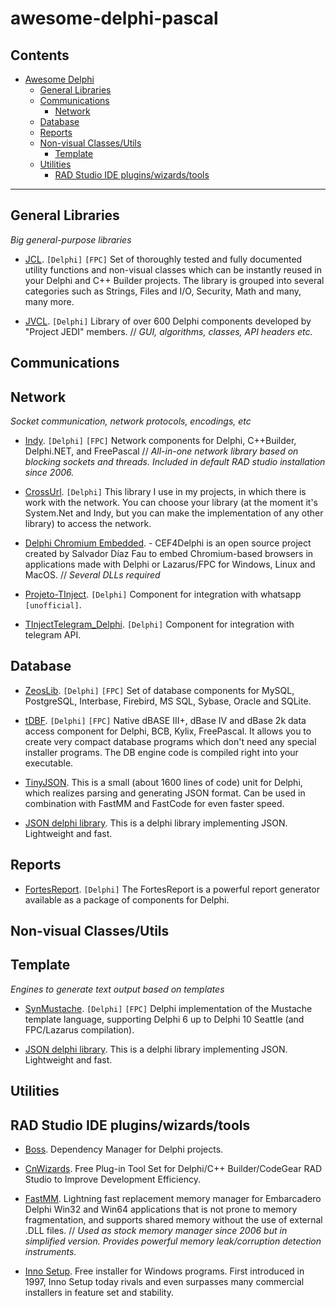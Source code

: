 # awesome-delphi-pascal

## Contents ##

- [Awesome Delphi](#awesome-delphi)
	- [General Libraries](#general-libraries)
	- [Communications](#communications)
		- [Network](#network)
	- [Database](#database)
	- [Reports](#reports)
	- [Non-visual Classes/Utils](#non-visual-classesutils)
		- [Template](#template)
	- [Utilities](#utilities)
		- [RAD Studio IDE plugins/wizards/tools](#rad-studio-ide-pluginswizardstools)

----------------------------------------------------------------------------------------------------------------

## General Libraries ##
*Big general-purpose libraries*

* [JCL](https://github.com/project-jedi/jcl). `[Delphi]` `[FPC]` Set of thoroughly tested and fully documented utility functions and non-visual classes which can be instantly reused in your Delphi and C++ Builder projects. The library is grouped into several categories such as Strings, Files and I/O, Security, Math and many, many more.

* [JVCL](https://github.com/project-jedi/jvcl). `[Delphi]` Library of over 600 Delphi components developed by "Project JEDI" members.
// *GUI, algorithms, classes, API headers etc.*


## Communications ##


## Network
*Socket communication, network protocols, encodings, etc*

* [Indy](https://github.com/IndySockets/Indy). `[Delphi]` `[FPC]` Network components for Delphi, C++Builder, Delphi.NET, and FreePascal
// *All-in-one network library based on blocking sockets and threads. Included in default RAD studio installation since 2006.*

* [CrossUrl](https://github.com/ms301/CrossUrl). `[Delphi]` This library I use in my projects, in which there is work with the network. You can choose your library (at the moment it's System.Net and Indy, but you can make the implementation of any other library) to access the network.

* [Delphi Chromium Embedded](https://github.com/salvadordf/CEF4Delphi). - CEF4Delphi is an open source project created by Salvador Díaz Fau to embed Chromium-based browsers in applications made with Delphi or Lazarus/FPC for Windows, Linux and MacOS.
// *Several DLLs required*

* [Projeto-TInject](https://github.com/mikelustosa/Projeto-TInject). `[Delphi]` Component for integration with whatsapp `[unofficial]`.

* [TInjectTelegram_Delphi](https://github.com/dieletro/tinjecttelegram_delphi). `[Delphi]` Component for integration with telegram API.

## Database ##

* [ZeosLib](http://sourceforge.net/projects/zeoslib). `[Delphi]` `[FPC]` Set of database components for MySQL, PostgreSQL, Interbase, Firebird, MS SQL, Sybase, Oracle and SQLite.

* [tDBF](http://sourceforge.net/p/tdbf/code/HEAD/tree). `[Delphi]` `[FPC]` Native dBASE III+, dBase IV and dBase 2k data access component for Delphi, BCB, Kylix, FreePascal. It allows you to create very compact database programs which don't need any special installer programs. The DB engine code is compiled right into your executable.

* [TinyJSON](https://sourceforge.net/projects/tiny-json). This is a small (about 1600 lines of code) unit for Delphi, which realizes parsing and generating JSON format. Can be used in combination with FastMM and FastCode for even faster speed.

* [JSON delphi library](http://sourceforge.net/projects/lkjson). This is a delphi library implementing JSON. Lightweight and fast.

## Reports ##

* [FortesReport](https://github.com/fortesinformatica/fortesreport-ce). `[Delphi]` The FortesReport is a powerful report generator available as a package of components for Delphi.


## Non-visual Classes/Utils ##


## Template
*Engines to generate text output based on templates*

* [SynMustache](https://github.com/synopse/dmustache). `[Delphi]` `[FPC]` Delphi implementation of the Mustache template language, supporting Delphi 6 up to Delphi 10 Seattle (and FPC/Lazarus compilation).

* [JSON delphi library](http://sourceforge.net/projects/lkjson). This is a delphi library implementing JSON. Lightweight and fast.

## Utilities ##


## RAD Studio IDE plugins/wizards/tools

* [Boss](https://github.com/HashLoad/boss). Dependency Manager for Delphi projects.

* [CnWizards](https://github.com/cnpack). Free Plug-in Tool Set for Delphi/C++ Builder/CodeGear RAD Studio to Improve Development Efficiency.

* [FastMM](https://github.com/pleriche/FastMM4). Lightning fast replacement memory manager for Embarcadero Delphi Win32 and Win64 applications that is not prone to memory fragmentation, and supports shared memory without the use of external .DLL files.
// *Used as stock memory manager since 2006 but in simplified version. Provides powerful memory leak/corruption detection instruments.*

* [Inno Setup](http://www.jrsoftware.org/isinfo.php). Free installer for Windows programs. First introduced in 1997, Inno Setup today rivals and even surpasses many commercial installers in feature set and stability.
